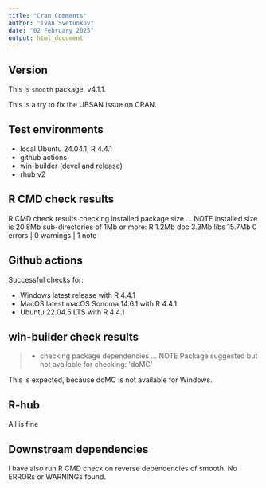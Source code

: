 ```yaml
---
title: "Cran Comments"
author: "Ivan Svetunkov"
date: "02 February 2025"
output: html_document
---
```


## Version
This is ``smooth`` package, v4.1.1.

This is a try to fix the UBSAN issue on CRAN.

## Test environments
* local Ubuntu 24.04.1, R 4.4.1
* github actions
* win-builder (devel and release)
* rhub v2

## R CMD check results
R CMD check results
checking installed package size ... NOTE
    installed size is 20.8Mb
    sub-directories of 1Mb or more:
      R      1.2Mb
      doc    3.3Mb
      libs  15.7Mb
0 errors | 0 warnings | 1 note

## Github actions
Successful checks for:

- Windows latest release with R 4.4.1
- MacOS latest macOS Sonoma 14.6.1 with R 4.4.1
- Ubuntu 22.04.5 LTS with R 4.4.1

## win-builder check results
>* checking package dependencies ... NOTE
>Package suggested but not available for checking: 'doMC'

This is expected, because doMC is not available for Windows.

## R-hub
All is fine

## Downstream dependencies
I have also run R CMD check on reverse dependencies of smooth.
No ERRORs or WARNINGs found.
